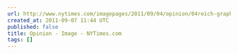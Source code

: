 ```yaml
---
url: http://www.nytimes.com/imagepages/2011/09/04/opinion/04reich-graphic.html?ref=sunday#
created_at: 2011-09-07 11:44 UTC
published: false
title: Opinion - Image - NYTimes.com
tags: []
---
```



